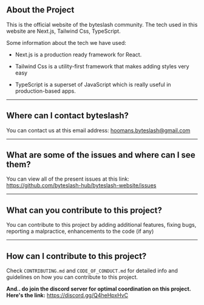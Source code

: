 ## About the Project

This is the official website of the byteslash community. The tech used in this website are Next.js, Tailwind Css, TypeScript.

Some information about the tech we have used:

- Next.js is a production ready framework for React.

- Tailwind Css is a utility-first framework that makes adding styles very easy

- TypeScript is a superset of JavaScript which is really useful in production-based apps.

<hr>

## Where can I contact byteslash?

You can contact us at this email address: hoomans.byteslash@gmail.com

<hr>

## What are some of the issues and where can I see them?

You can view all of the present issues at this link: https://github.com/byteslash-hub/byteslash-website/issues

<hr>

## What can you contribute to this project?

You can contribute to this project by adding additional features, fixing bugs, reporting a malpractice, enhancements to the code (if any)

<hr>

## How can I contribute to this project?

Check `CONTRIBUTING.md` and `CODE_OF_CONDUCT.md` for detailed info and guidelines on how you can contribute to this project.

**And.. do join the discord server for optimal coordination on this project. Here's the link:** https://discord.gg/Q4heHpxHvC

